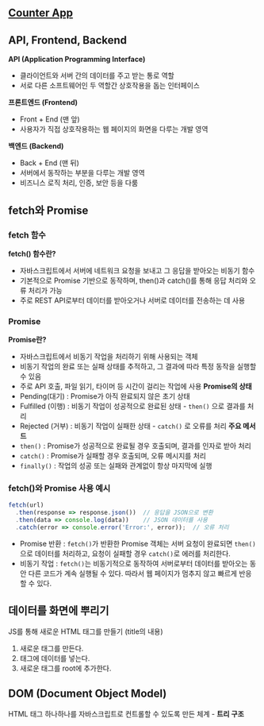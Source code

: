 ## [Counter App](https://visionary-kheer-72c19f.netlify.app)

## API, Frontend, Backend
**API (Application Programming Interface)**
* 클라이언트와 서버 간의 데이터를 주고 받는 통로 역할
* 서로 다른 소프트웨어인 두 역할간 상호작용을 돕는 인터페이스

**프론트엔드 (Frontend)**
* Front + End (맨 앞)
* 사용자가 직접 상호작용하는 웹 페이지의 화면을 다루는 개발 영역

**백엔드 (Backend)**
* Back + End (맨 뒤)
* 서버에서 동작하는 부분을 다루는 개발 영역
* 비즈니스 로직 처리, 인증, 보안 등을 다룸


## fetch와 Promise
### fetch 함수
**fetch() 함수란?**
* 자바스크립트에서 서버에 네트워크 요청을 보내고 그 응답을 받아오는 비동기 함수
* 기본적으로 Promise 기반으로 동작하며, then()과 catch()를 통해 응답 처리와 오류 처리가 가능
* 주로 REST API로부터 데이터를 받아오거나 서버로 데이터를 전송하는 데 사용

### Promise
**Promise란?**
* 자바스크립트에서 비동기 작업을 처리하기 위해 사용되는 객체
* 비동기 작업의 완료 또는 실패 상태를 추적하고, 그 결과에 따라 특정 동작을 실행할 수 있음
* 주로 API 호출, 파일 읽기, 타이머 등 시간이 걸리는 작업에 사용
**Promise의 상태**
* Pending(대기) : Promise가 아직 완료되지 않은 초기 상태
* Fulfilled (이행) : 비동기 작업이 성공적으로 완료된 상태 - `then()` 으로 결과를 처리
* Rejected (거부) : 비동기 작업이 실패한 상태 - `catch()` 로 오류를 처리
**주요 메서드**
* `then()` : Promise가 성공적으로 완료될 경우 호출되며, 결과를 인자로 받아 처리
* `catch()` : Promise가 실패할 경우 호출되며, 오류 메시지를 처리
* `finally()` : 작업의 성공 또는 실패와 관계없이 항상 마지막에 실행

### fetch()와 Promise 사용 예시
```javascript
fetch(url)
  .then(response => response.json())  // 응답을 JSON으로 변환
  .then(data => console.log(data))    // JSON 데이터를 사용
  .catch(error => console.error('Error:', error));  // 오류 처리
```
* Promise 반환 : `fetch()`가 반환한 Promise 객체는 서버 요청이 완료되면 `then()`으로 데이터를 처리하고, 요청이 실패할 경우 `catch()`로 에러를 처리한다.
* 비동기 작업 : `fetch()`는 비동기적으로 동작하여 서버로부터 데이터를 받아오는 동안 다른 코드가 계속 실행될 수 있다. 따라서 웹 페이지가 멈추지 않고 빠르게 반응할 수 있다.


## 데이터를 화면에 뿌리기
JS를 통해 새로운 HTML 태그를 만들기 (title의 내용)
1. 새로운 태그를 만든다.
2. 태그에 데이터를 넣는다.
3. 새로운 태그를 root에 추가한다.


## DOM (Document Object Model)
HTML 태그 하나하나를 자바스크립트로 컨트롤할 수 있도록 만든 체계 - **트리 구조**